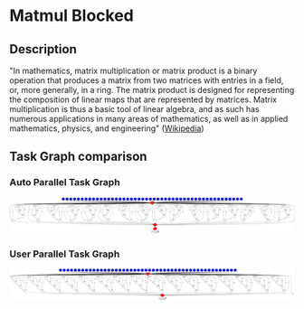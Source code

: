 # Matmul Blocked


## Description

"In mathematics, matrix multiplication or matrix product is a binary operation that
produces a matrix from two matrices with entries in a field, or, more generally, in a
ring. The matrix product is designed for representing the composition of linear maps
that are represented by matrices. Matrix multiplication is thus a basic tool of linear
algebra, and as such has numerous applications in many areas of mathematics, as well
as in applied mathematics, physics, and engineering" 
([Wikipedia][wikipedia-matmul])


## Task Graph comparison

### Auto Parallel Task Graph

![AutoParallel Task Graph](./results/local/autoparallel/complete_graph.png)

### User Parallel Task Graph

![UserParallel Task Graph](./results/local/userparallel/complete_graph.png)


[wikipedia-matmul]: https://en.wikipedia.org/wiki/Matrix_multiplication

